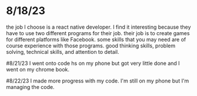 # 8/18/23
the job I choose is a react native developer. I find it interesting because they have to use two different programs for their job. their job is to create games for different platforms like Facebook. some skills that you may need are of course experience with those programs. good thinking skills, problem solving, technical skills, and attention to detail. 

#8/21/23
I went onto code hs on my phone but got very little done and I went on my chrome book. 

#8/22/23
I made more progress with my code. I'm still on my phone but I'm managing the code. 
